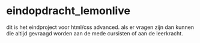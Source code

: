 # eindopdracht_lemonlive
dit is het eindproject voor html/css advanced.
als er vragen zijn dan kunnen die altijd gevraagd worden aan de mede cursisten of aan de leerkracht.
